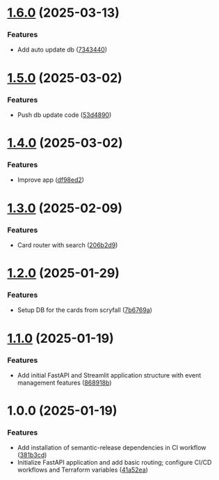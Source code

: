 # [1.6.0](https://github.com/Trofleb/mtg-api/compare/v1.5.0...v1.6.0) (2025-03-13)


### Features

* Add auto update db ([7343440](https://github.com/Trofleb/mtg-api/commit/7343440feb83df98d2406b6cd4a43d6f6e231173))

# [1.5.0](https://github.com/Trofleb/mtg-api/compare/v1.4.0...v1.5.0) (2025-03-02)


### Features

* Push db update code ([53d4890](https://github.com/Trofleb/mtg-api/commit/53d4890f1d9f45f578a0450d471b6990cc638195))

# [1.4.0](https://github.com/Trofleb/mtg-api/compare/v1.3.0...v1.4.0) (2025-03-02)


### Features

* Improve app ([df98ed2](https://github.com/Trofleb/mtg-api/commit/df98ed22d79a2ca72cffa89fab1214fedde89658))

# [1.3.0](https://github.com/Trofleb/mtg-api/compare/v1.2.0...v1.3.0) (2025-02-09)


### Features

* Card router with search ([206b2d9](https://github.com/Trofleb/mtg-api/commit/206b2d98af8f8683ab39fe7780ab94cea7938587))

# [1.2.0](https://github.com/Trofleb/mtg-api/compare/v1.1.0...v1.2.0) (2025-01-29)


### Features

* Setup DB for the cards from scryfall ([7b6769a](https://github.com/Trofleb/mtg-api/commit/7b6769a0202bc6ef833387d83b4e4ae27f400369))

# [1.1.0](https://github.com/Trofleb/mtg-api/compare/v1.0.0...v1.1.0) (2025-01-19)


### Features

* Add initial FastAPI and Streamlit application structure with event management features ([868918b](https://github.com/Trofleb/mtg-api/commit/868918bb6140e0e45e51b9afd8b5528d8da10a54))

# 1.0.0 (2025-01-19)


### Features

* Add installation of semantic-release dependencies in CI workflow ([381b3cd](https://github.com/Trofleb/mtg-api/commit/381b3cd0b03362152ef0ecb7ba760c7cdb6677cf))
* Initialize FastAPI application and add basic routing; configure CI/CD workflows and Terraform variables ([41a52ea](https://github.com/Trofleb/mtg-api/commit/41a52ea97a30b59f284917d28d20dcd3dd4f7c6c))
